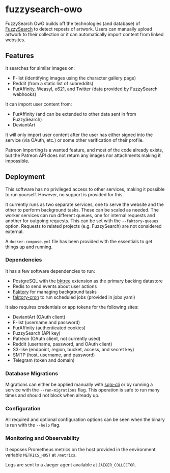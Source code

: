 # fuzzysearch-owo

FuzzySearch OwO builds off the technologies (and database) of [FuzzySearch] to
detect reposts of artwork. Users can manually upload artwork to their collection
or it can automatically import content from linked websites.

[fuzzysearch]: https://github.com/Syfaro/fuzzysearch

## Features

It searches for similar images on:

* F-list (identifying images using the character gallery page)
* Reddit (from a static list of subreddits)
* FurAffinity, Weasyl, e621, and Twitter (data provided by FuzzySearch webhooks)

It can import user content from:

* FurAffinity (and can be extended to other data sent in from FuzzySearch)
* DeviantArt

It will only import user content after the user has either signed into the
service (via OAuth, etc.) or some other verification of their profile.

Patreon importing is a wanted feature, and most of the code already exists, but
the Patreon API does not return any images nor attachments making it impossible.

## Deployment

This software has no privileged access to other services, making it possible to
run yourself. However, no support is provided for this.

It currently runs as two separate services, one to serve the website and the
other to perform background tasks. These can be scaled as needed. The worker
services can run different queues, one for internal requests and another for
outgoing requests. This can be set with the `--faktory-queues` option. Requests
to related projects (e.g. FuzzySearch) are not considered external.

A `docker-compose.yml` file has been provided with the essentials to get things
up and running.

### Dependencies

It has a few software dependencies to run:

* PostgreSQL with the [bktree] extension as the primary backing datastore
* Redis to send events about user actions
* [Faktory] for managing background tasks
* [faktory-cron] to run scheduled jobs (provided in jobs.yaml)

It also requires credentials or app tokens for the following sites:

* DeviantArt (OAuth client)
* F-list (username and password)
* FurAffinity (authenticated cookies)
* FuzzySearch (API key)
* Patreon (OAuth client, not currently used)
* Reddit (username, password, and OAuth client)
* S3-like (endpoint, region, bucket, access, and secret key)
* SMTP (host, username, and password)
* Telegram (token and domain)

[bktree]: https://github.com/fake-name/pg-spgist_hamming
[faktory]: https://github.com/contribsys/faktory
[faktory-cron]: https://github.com/Syfaro/faktory-cron

### Database Migrations

Migrations can either be applied manually with [sqlx-cli] or by running a
service with the `--run-migrations` flag. This operation is safe to run many
times and should not block when already up.

[sqlx-cli]: https://crates.io/crates/sqlx-cli

### Configuration

All required and optional configuration options can be seen when the binary is
run with the `--help` flag.

### Monitoring and Observability

It exposes Prometheus metrics on the host provided in the environment variable
`METRICS_HOST` at `/metrics`.

Logs are sent to a Jaeger agent available at `JAEGER_COLLECTOR`.
